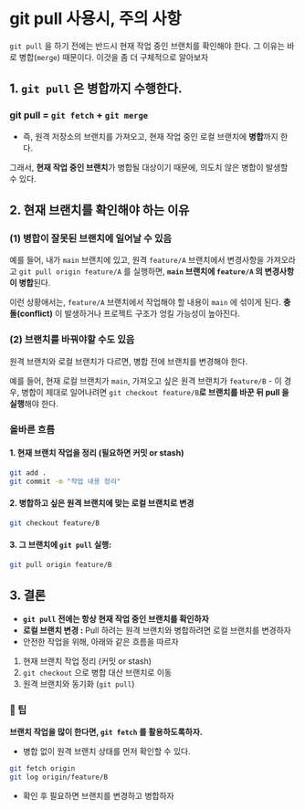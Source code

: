 git pull 사용시, 주의 사항
===
`git pull` 을 하기 전에는 반드시 현재 작업 중인 브랜치를 확인해야 한다. 그 이유는 바로 병합(`merge`) 때문이다. 이것을 좀 더 구체적으로 알아보자

## 1. `git pull` 은 병합까지 수행한다.

### git pull = `git fetch` + `git merge`
- 즉, 원격 저장소의 브랜치를 가져오고, 현재 작업 중인 로컬 브랜치에 **병합**까지 한다.

그래서, **현재 작업 중인 브랜치**가 병합될 대상이기 때문에, 의도치 않은 병합이 발생할 수 있다.

## 2. 현재 브랜치를 확인해야 하는 이유

### (1) 병합이 잘못된 브랜치에 일어날 수 있음
예를 들어, 내가 `main` 브랜치에 있고, 원격 `feature/A` 브랜치에서 변경사항을 가져오라고 `git pull origin feature/A` 를 실행하면, **`main` 브랜치에 `feature/A` 의 변경사항이 병합**된다.

이런 상황애서는, `feature/A` 브랜치에서 작업해야 할 내용이 `main` 에 섞이게 된다. **충돌(conflict)** 이 발생하거나 프로젝트 구조가 엉킬 가능성이 높아진다.

### (2) 브랜치를 바꿔야할 수도 있음
원격 브랜치와 로컬 브랜치가 다르면, 병합 전에 브랜치를 변경해야 한다.

예를 들어, 현재 로컬 브랜치가 `main`, 가져오고 싶은 원격 브랜치가 `feature/B`  - 이 경우, 병합이 제대로 일어나려면 `git checkout feature/B`**로 브랜치를 바꾼 뒤 pull 을 실행**해야 한다.

### 올바른 흐름

#### 1. 현재 브랜치 작업을 정리 (필요하면 커밋 or stash)
```bash
git add .
git commit -m "작업 내용 정리"
```

#### 2. 병합하고 싶은 원격 브랜치에 맞는 로컬 브랜치로 변경

```bash
git checkout feature/B
```

#### 3. 그 브랜치에 `git pull` 실행:
```bash
git pull origin feature/B
```

## 3. 결론
- **`git pull` 전에는 항상 현재 작업 중인 브랜치를 확인하자**
- **로컬 브랜치 변경 :** Pull 하려는 원격 브랜치와 병합하려면 로컬 브랜치를 변경하자
- 안전한 작업을 위해, 아래와 같은 흐름을 따르자
1. 현재 브랜치 작업 정리 (커밋 or stash)
2. `git checkout` 으로 병합 대산 브랜치로 이동
3. 원격 브랜치와 동기화 (`git pull`)

### 📌 팁 
**브랜치 작업을 많이 한다면, `git fetch` 를 활용하도록하자.**

- 병합 없이 원격 브랜치 상태를 먼저 확인할 수 있다.
```bash
git fetch origin
git log origin/feature/B
```
- 확인 후 필요하면 브랜치를 변경하고 병합하자